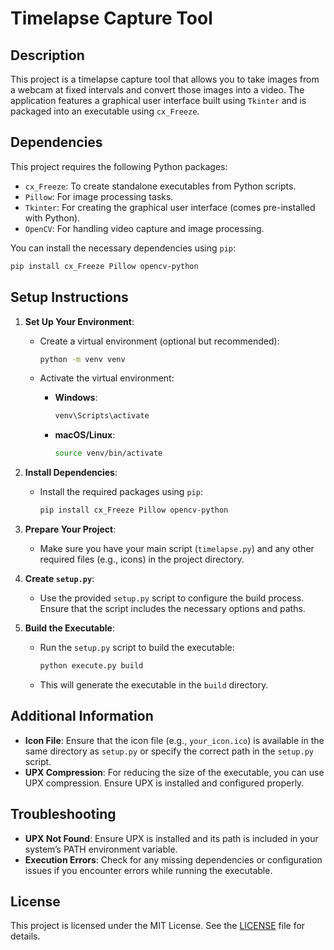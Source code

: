 # Timelapse Capture Tool

## Description
This project is a timelapse capture tool that allows you to take images from a webcam at fixed intervals and convert those images into a video. The application features a graphical user interface built using `Tkinter` and is packaged into an executable using `cx_Freeze`.

## Dependencies
This project requires the following Python packages:

- `cx_Freeze`: To create standalone executables from Python scripts.
- `Pillow`: For image processing tasks.
- `Tkinter`: For creating the graphical user interface (comes pre-installed with Python).
- `OpenCV`: For handling video capture and image processing.

You can install the necessary dependencies using `pip`:

```bash
pip install cx_Freeze Pillow opencv-python
```

## Setup Instructions

1. **Set Up Your Environment**:
   - Create a virtual environment (optional but recommended):

     ```bash
     python -m venv venv
     ```

   - Activate the virtual environment:
     - **Windows**:
       ```bash
       venv\Scripts\activate
       ```
     - **macOS/Linux**:
       ```bash
       source venv/bin/activate
       ```

2. **Install Dependencies**:
   - Install the required packages using `pip`:

     ```bash
     pip install cx_Freeze Pillow opencv-python
     ```

3. **Prepare Your Project**:
   - Make sure you have your main script (`timelapse.py`) and any other required files (e.g., icons) in the project directory.

4. **Create `setup.py`**:
   - Use the provided `setup.py` script to configure the build process. Ensure that the script includes the necessary options and paths.

5. **Build the Executable**:
   - Run the `setup.py` script to build the executable:

     ```bash
     python execute.py build
     ```

   - This will generate the executable in the `build` directory.

## Additional Information

- **Icon File**: Ensure that the icon file (e.g., `your_icon.ico`) is available in the same directory as `setup.py` or specify the correct path in the `setup.py` script.
- **UPX Compression**: For reducing the size of the executable, you can use UPX compression. Ensure UPX is installed and configured properly.

## Troubleshooting

- **UPX Not Found**: Ensure UPX is installed and its path is included in your system’s PATH environment variable.
- **Execution Errors**: Check for any missing dependencies or configuration issues if you encounter errors while running the executable.

## License

This project is licensed under the MIT License. See the [LICENSE](LICENSE) file for details.
